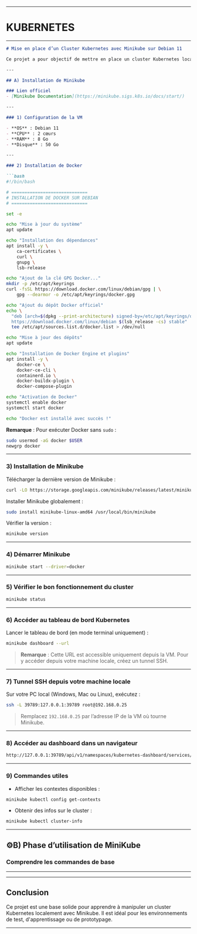 
---

# KUBERNETES

---

````md
# Mise en place d’un Cluster Kubernetes avec Minikube sur Debian 11

Ce projet a pour objectif de mettre en place un cluster Kubernetes local sur une machine virtuelle Debian 11 à l’aide de **Minikube** et **Docker**.

---

## A) Installation de Minikube

### Lien officiel
- [Minikube Documentation](https://minikube.sigs.k8s.io/docs/start/)

---

### 1) Configuration de la VM

- **OS** : Debian 11  
- **CPU** : 2 cœurs  
- **RAM** : 8 Go  
- **Disque** : 50 Go  

---

### 2) Installation de Docker

```bash
#!/bin/bash

# =============================
# INSTALLATION DE DOCKER SUR DEBIAN
# =============================

set -e

echo "Mise à jour du système"
apt update

echo "Installation des dépendances"
apt install -y \
    ca-certificates \
    curl \
    gnupg \
    lsb-release

echo "Ajout de la clé GPG Docker..."
mkdir -p /etc/apt/keyrings
curl -fsSL https://download.docker.com/linux/debian/gpg | \
    gpg --dearmor -o /etc/apt/keyrings/docker.gpg

echo "Ajout du dépôt Docker officiel"
echo \
  "deb [arch=$(dpkg --print-architecture) signed-by=/etc/apt/keyrings/docker.gpg] \
  https://download.docker.com/linux/debian $(lsb_release -cs) stable" | \
  tee /etc/apt/sources.list.d/docker.list > /dev/null

echo "Mise à jour des dépôts"
apt update

echo "Installation de Docker Engine et plugins"
apt install -y \
    docker-ce \
    docker-ce-cli \
    containerd.io \
    docker-buildx-plugin \
    docker-compose-plugin

echo "Activation de Docker"
systemctl enable docker
systemctl start docker

echo "Docker est installé avec succès !"
````

**Remarque** : Pour exécuter Docker sans `sudo` :

```bash
sudo usermod -aG docker $USER
newgrp docker
```

---

### 3) Installation de Minikube

Télécharger la dernière version de Minikube :

```bash
curl -LO https://storage.googleapis.com/minikube/releases/latest/minikube-linux-amd64
```

Installer Minikube globalement :

```bash
sudo install minikube-linux-amd64 /usr/local/bin/minikube
```

Vérifier la version :

```bash
minikube version
```

---

### 4) Démarrer Minikube

```bash
minikube start --driver=docker
```

---

### 5) Vérifier le bon fonctionnement du cluster

```bash
minikube status
```

---

###  6) Accéder au tableau de bord Kubernetes

Lancer le tableau de bord (en mode terminal uniquement) :

```bash
minikube dashboard --url
```

> **Remarque** : Cette URL est accessible uniquement depuis la VM. Pour y accéder depuis votre machine locale, créez un tunnel SSH.

---

### 7) Tunnel SSH depuis votre machine locale

Sur votre PC local (Windows, Mac ou Linux), exécutez :

```bash
ssh -L 39789:127.0.0.1:39789 root@192.168.0.25
```

> Remplacez `192.168.0.25` par l’adresse IP de la VM où tourne Minikube.

---

### 8) Accéder au dashboard dans un navigateur

```txt
http://127.0.0.1:39789/api/v1/namespaces/kubernetes-dashboard/services/http:kubernetes-dashboard:/proxy/
```

---

### 9) Commandes utiles

* Afficher les contextes disponibles :

```bash
minikube kubectl config get-contexts
```

* Obtenir des infos sur le cluster :

```bash
minikube kubectl cluster-info
```

---

## ⚙B) Phase d’utilisation de MiniKube

### Comprendre les commandes de base



---



---

## Conclusion

Ce projet est une base solide pour apprendre à manipuler un cluster Kubernetes localement avec Minikube. Il est idéal pour les environnements de test, d'apprentissage ou de prototypage.

---

